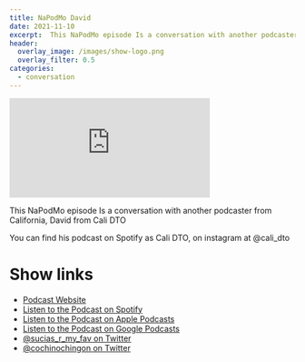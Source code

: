 ```yaml
---
title: NaPodMo David
date: 2021-11-10
excerpt:  This NaPodMo episode Is a conversation with another podcaster from California, David from Cali DTO
header:
  overlay_image: /images/show-logo.png
  overlay_filter: 0.5
categories:
  - conversation
---
```


<iframe src='https://embed.podcasts.apple.com/us/podcast/napodmo-david/id1548173787?i=1000541316165&amp;theme=dark' width='70%' height='175' frameborder='0' allowtransparency='true' allow='encrypted-media'></iframe>

This NaPodMo episode Is a conversation with another podcaster from California, David from Cali DTO

You can find his podcast on Spotify as Cali DTO, on instagram at @cali_dto

# Show links

* <i class='fas fa-link'></i> [Podcast Website](https://sucias.xyz)
* <i class='fab fa-spotify'></i> [Listen to the Podcast on Spotify](https://open.spotify.com/show/3XjoipCU3QzeIaQAAQpBdW)
* <i class='fas fa-podcast'></i> [Listen to the Podcast on Apple Podcasts](https://podcasts.apple.com/us/podcast/sucias-are-my-favorite/id1548173787)
* <i class='fab fa-google-play'></i> [Listen to the Podcast on Google Podcasts](https://podcasts.google.com/feed/aHR0cHM6Ly9hbmNob3IuZm0vcy80MjI0YzYzYy9wb2RjYXN0L3Jzcw==)
* <i class='fab fa-twitter'></i> [@sucias_r_my_fav on Twitter](https://twitter.com/sucias_r_my_fav)
* <i class='fab fa-twitter'></i> [@cochinochingon on Twitter](https://twitter.com/cochinochingon)
